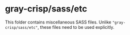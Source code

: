 # gray-crisp/sass/etc

This folder contains miscellaneous SASS files. Unlike `"gray-crisp/sass/etc"`, these files
need to be used explicitly.

